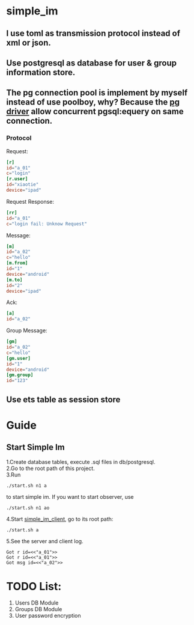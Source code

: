 # simple_im
## I use toml as transmission protocol instead of xml or json.
## Use postgresql as database for user & group information store.
## The pg connection pool is implement by myself instead of use poolboy, why? Because the [pg driver](https://github.com/epgsql/epgsql) allow concurrent pgsql:equery on same connection.
### Protocol
Request:  
```toml
[r]
id="a_01"
c="login"
[r.user]
id="xiaotie"
device="ipad"
```
Request Response:  
```toml
[rr]
id="a_01"
c="login fail: Unknow Request"
```
Message:  
```toml
[m]
id="a_02"
c="hello"
[m.from]
id="1"
device="android"
[m.to]
id="2"
device="ipad"
```
Ack:
```toml
[a]
id="a_02"
```
Group Message:  
```toml
[gm]
id="a_02"
c="hello"
[gm.user]
id="1"
device="android"
[gm.group]
id="123"
```

## Use ets table as session store

# Guide
## Start Simple Im
1.Create database tables, execute .sql files in db/postgresql.  
2.Go to the root path of this project.   
3.Run
```shell
./start.sh n1 a
```
to start simple im. If you want to start observer, use
```shell
./start.sh n1 ao
```
4.Start [simple_im_client](https://github.com/wudixiaotie/simple_im_client), go to its root path: 
```shell
./start.sh a
```
5.See the server and client log.
```log
Got r id=<<"a_01">>
Got r id=<<"a_01">>
Got msg id=<<"a_02">>
```


# TODO List:
1. Users DB Module
2. Groups DB Module
3. User password encryption
